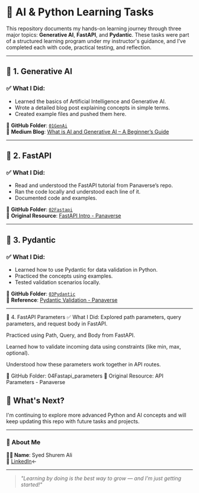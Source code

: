 # 🧠 AI & Python Learning Tasks

This repository documents my hands-on learning journey through three major topics: **Generative AI**, **FastAPI**, and **Pydantic**. These tasks were part of a structured learning program under my instructor's guidance, and I’ve completed each with code, practical testing, and reflection.

---

## 📌 1. Generative AI

### ✅ What I Did:
- Learned the basics of Artificial Intelligence and Generative AI.
- Wrote a detailed blog post explaining concepts in simple terms.
- Created example files and pushed them here.

🔗 **GitHub Folder**: [`01GenAi`](./01GenAi)  
📝 **Medium Blog**: [What is AI and Generative AI – A Beginner’s Guide](https://medium.com/@shuremsyed41/what-is-ai-and-generative-ai-a-complete-beginners-guide-1bdf9df6917b)

---

## 📌 2. FastAPI

### ✅ What I Did:
- Read and understood the FastAPI tutorial from Panaverse’s repo.
- Ran the code locally and understood each line of it.
- Documented code and examples.

🔗 **GitHub Folder**: [`02Fastapi`](./02Fastapi)  
📖 **Original Resource**: [FastAPI Intro - Panaverse](https://github.com/panaversity/learn-agentic-ai/tree/main/04_daca_agent_native_dev/01_intro_fastapi)

---

## 📌 3. Pydantic

### ✅ What I Did:
- Learned how to use Pydantic for data validation in Python.
- Practiced the concepts using examples.
- Tested validation scenarios locally.

🔗 **GitHub Folder**: [`03Pydantic`](./03Pydantic)  
📖 **Reference**: [Pydantic Validation - Panaverse](https://github.com/panaversity/learn-agentic-ai/blob/main/04_daca_agent_native_dev/01_intro_fastapi/02_pydantic_validation/readme.md)

---
📌 4. FastAPI Parameters
✅ What I Did:
Explored path parameters, query parameters, and request body in FastAPI.

Practiced using Path, Query, and Body from FastAPI.

Learned how to validate incoming data using constraints (like min, max, optional).

Understood how these parameters work together in API routes.

🔗 GitHub Folder: 04Fastapi_parameters
📖 Original Resource: API Parameters - Panaverse

## 🚀 What's Next?

I'm continuing to explore more advanced Python and AI concepts and will keep updating this repo with future tasks and projects.

---

### 🙌 About Me

**👨‍💻 Name**: Syed Shurem Ali  
🔗 [LinkedIn](https://www.linkedin.com/in/syed-shurem-ali-5a55852a0?utm_source=share&utm_campaign=share_via&utm_content=profile&utm_medium=android_app)←

---

> _"Learning by doing is the best way to grow — and I’m just getting started!"_


